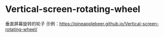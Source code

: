 # Vertical-screen-rotating-wheel
垂直屏幕旋转的轮子
示例：https://pineapplebeer.github.io/Vertical-screen-rotating-wheel/
